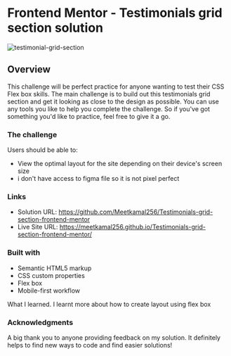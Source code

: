 # Frontend Mentor - Testimonials grid section solution

![testimonial-grid-section](https://github.com/Meetkamal256/Testimonials-grid-section-frontend-mentor/assets/104779844/0013c6ad-8c58-4e73-ab65-7d5e4b5e5be4)
## Overview
This challenge will be perfect practice for anyone wanting to test their CSS Flex box skills. The main challenge is to build out this testimonials grid section and get it looking as close to the design as possible. You can use any tools you like to help you complete the challenge. So if you've got something you'd like to practice, feel free to give it a go.

### The challenge

Users should be able to:

- View the optimal layout for the site depending on their device's screen size
- i don't have access to figma file so it is not pixel perfect
  

### Links

- Solution URL: https://github.com/Meetkamal256/Testimonials-grid-section-frontend-mentor
- Live Site URL:  https://meetkamal256.github.io/Testimonials-grid-section-frontend-mentor/

### Built with
- Semantic HTML5 markup
- CSS custom properties
- Flex box
- Mobile-first workflow

What I learned.
I learnt more about how to create layout using flex box


### Acknowledgments
A big thank you to anyone providing feedback on my solution. It definitely helps to find new ways to code and find easier solutions!


